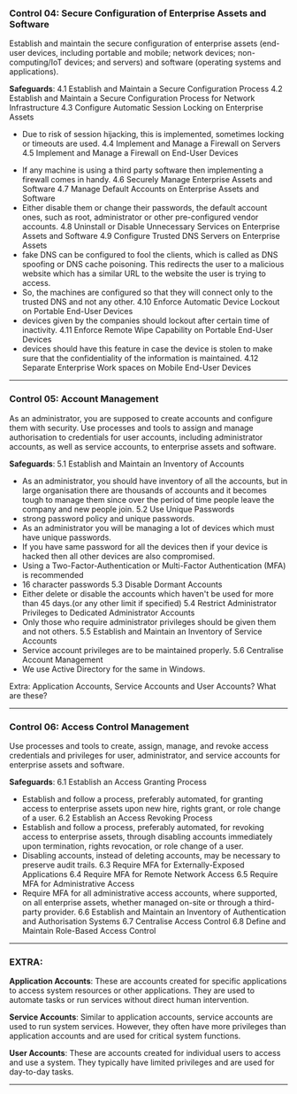 ### **Control 04: Secure Configuration of Enterprise Assets and Software**

Establish and maintain the secure configuration of enterprise assets (end-user devices, including portable and mobile; network devices; non-computing/IoT devices; and servers) and software (operating systems and applications).

**Safeguards**:
4.1 Establish and Maintain a Secure Configuration Process
4.2 Establish and Maintain a Secure Configuration Process for Network Infrastructure
4.3 Configure Automatic Session Locking on Enterprise Assets
* Due to risk of session hijacking, this is implemented, sometimes locking or timeouts are used.
4.4 Implement and Manage a Firewall on Servers
4.5 Implement and Manage a Firewall on End-User Devices
- If any machine is using a third party software then implementing a firewall comes in handy.
4.6 Securely Manage Enterprise Assets and Software
4.7 Manage Default Accounts on Enterprise Assets and Software
- Either disable them or change their passwords, the default account ones, such as root, administrator or other pre-configured vendor accounts.
4.8 Uninstall or Disable Unnecessary Services on Enterprise Assets
and Software
4.9 Configure Trusted DNS Servers on Enterprise Assets
- fake DNS can be configured to fool the clients, which is called as DNS spoofing or DNS cache poisoning. This redirects the user to a malicious website which has a similar URL to the website the user is trying to access.
- So, the machines are configured so that they will connect only to the trusted DNS and not any other.
4.10 Enforce Automatic Device Lockout on Portable End-User Devices
- devices given by the companies should lockout after certain time of inactivity.
4.11 Enforce Remote Wipe Capability on Portable End-User Devices
- devices should have this feature in case the device is stolen to make sure that the confidentiality of the information is maintained.
4.12 Separate Enterprise Work spaces on Mobile End-User Devices

---

### **Control 05: Account Management**

As an administrator, you are supposed to create accounts and configure them with security. Use processes and tools to assign and manage authorisation to credentials for user accounts, including administrator accounts, as well as service accounts, to enterprise assets and software.

**Safeguards**:
5.1 Establish and Maintain an Inventory of Accounts
- As an administrator, you should have inventory of all the accounts, but in large organisation there are thousands of accounts and it becomes tough to manage them since over the period of time people leave the company and new people join.
5.2 Use Unique Passwords
- strong password policy and unique passwords.
- As an administrator you will be managing a lot of devices which must have unique passwords.
- If you have same password for all the devices then if your device is hacked then all other devices are also compromised.
- Using a Two-Factor-Authentication or  Multi-Factor Authentication (MFA) is recommended
- 16 character passwords
5.3 Disable Dormant Accounts
- Either delete or disable the accounts which haven't be used for more than 45 days.(or any other limit if specified)
5.4 Restrict Administrator Privileges to Dedicated Administrator Accounts
- Only those who require administrator privileges should be given them and not others.
5.5 Establish and Maintain an Inventory of Service Accounts
- Service account privileges are to be maintained properly.
5.6 Centralise Account Management
- We use Active Directory for the same in Windows.

Extra: Application Accounts, Service Accounts and User Accounts? What are these?

---

### Control 06: Access Control Management

Use processes and tools to create, assign, manage, and revoke access credentials and privileges for user, administrator, and service accounts for enterprise assets and software.

**Safeguards**:
6.1 Establish an Access Granting Process
- Establish and follow a process, preferably automated, for granting access to enterprise assets upon new hire, rights grant, or role change of a user.
6.2 Establish an Access Revoking Process
- Establish and follow a process, preferably automated, for revoking access to enterprise assets, through disabling accounts immediately upon termination, rights revocation, or role change of a user. 
- Disabling accounts, instead of deleting accounts, may be necessary to preserve audit trails.
6.3 Require MFA for Externally-Exposed Applications
6.4 Require MFA for Remote Network Access
6.5 Require MFA for Administrative Access
- Require MFA for all administrative access accounts, where supported, on all enterprise assets, whether managed on-site or through a third-party provider.
6.6 Establish and Maintain an Inventory of Authentication and
Authorisation Systems
6.7 Centralise Access Control
6.8 Define and Maintain Role-Based Access Control

---

### **EXTRA:**
**Application Accounts**: These are accounts created for specific applications to access system resources or other applications. They are used to automate tasks or run services without direct human intervention.

**Service Accounts**: Similar to application accounts, service accounts are used to run system services. However, they often have more privileges than application accounts and are used for critical system functions.

**User Accounts**: These are accounts created for individual users to access and use a system. They typically have limited privileges and are used for day-to-day tasks.

---